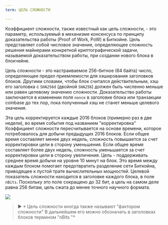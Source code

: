 ```yaml
---
term: ЦЕЛЬ СЛОЖНОСТИ

---
```

Коэффициент сложности, также известный как цель сложности, - это параметр, используемый в механизме консенсуса по принципу доказательства работы (Proof of Work, PoW) в Биткойне. Цель представляет собой числовое значение, определяющее сложность решения майнерами конкретной криптографической задачи, называемой доказательством работы, при создании нового блока в блокчейне.

Цель сложности - это настраиваемое 256-битное (64 байта) число, определяющее предел приемлемости для хэширования заголовков блоков. Другими словами, чтобы блок считался действительным, хэш его заголовка с `SHA256d` (двойной `SHA256`) должен быть численно меньше или равен целевому значению сложности. Доказательство работы заключается в изменении поля `nonce` в заголовке блока или транзакции coinbase до тех пор, пока полученный хэш не станет меньше целевого значения.

Эта цель корректируется каждые 2016 блоков (примерно раз в две недели), во время события под названием "корректировка" Коэффициент сложности пересчитывается на основе времени, которое потребовалось для добычи предыдущих 2016 блоков. Если общее время составляет менее двух недель, сложность повышается за счет корректировки цели в сторону уменьшения. Если общее время составляет более двух недель, сложность уменьшается за счет корректировки цели в сторону увеличения. Цель - поддерживать среднее время добычи на уровне 10 минут на блок. Это время между каждым блоком помогает предотвратить разделение сети Биткойна, приводящее к пустой трате вычислительных мощностей. Целевой показатель сложности находится в заголовке каждого блока, в поле `nBits`. Поскольку это поле сокращено до 32 бит, а цель на самом деле равна 256 битам, цель сжата до менее точного научного формата.

![](../../dictionnaire/assets/34.webp)

> ► * Цель сложности иногда также называют "фактором сложности" В дальнейшем его можно обозначать в заголовках блоков термином "nBits "*